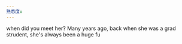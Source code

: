 ```yaml
---
熟悉度: 
---
```

when did you meet her?
Many years ago, back when she was a grad strudent, she's always been a huge fu